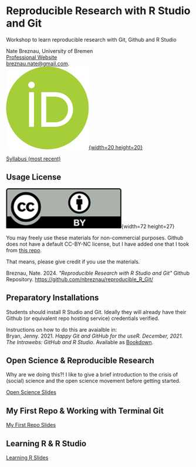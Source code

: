 # Reproducible Research with R Studio and Git
Workshop to learn reproducible research with Git, Github and R Studio

Nate Breznau, University of Bremen<br>
[Professional Website](https://sites.google.com/site/nbreznau/)<br>
<a href="mailto:breznau.nate@gmail.com">breznau.nate@gmail.com</a>.<br>
[![](./Media/orcid.png){width=20 height=20}](https://orcid.org/0000-0003-4983-3137)


[Syllabus (most recent)](https://docs.google.com/document/d/1O_v-VTRHChedoDvVtzn8xNG0jBqJxMW0Q7-0bJ90Q48/edit?usp=sharing)

## Usage License

![](./Media/CCBY.png){width=72 height=27}

You may freely use these materials for non-commercial purposes. Github does not have a default CC-BY-NC license, but I have added one that I took from [this repo](https://github.com/santisoler/cc-licenses/blob/main/LICENSE-CC-BY-NC).

That means, please give credit if you use the materials.

Breznau, Nate. 2024. *"Reproducible Research with R Studio and Git"* Github Repository. https://github.com/nbreznau/reproducible_R_Git/

## Preparatory Installations

Students should install R Studio and Git. Ideally they will already have their Github (or equivalent repo hosting service) credentials verified. 

Instructions on how to do this are avaialble in: <br>
Bryan, Jenny. 2021. *Happy Git and GitHub for the useR. December, 2021. The Intrawebs: GitHub and R Studio*. Available as [Bookdown](https://happygitwithr.com/).

## Open Science & Reproducible Research

Why are we doing this?! I like to give a brief introduction to the crisis of (social) science and the open science movement before getting started.

[Open Science Slides](https://docs.google.com/presentation/d/1OIA8KYav1Hwr0_3l1uzkFxhsi55XVGkh9nLaM00aTSM/edit?usp=sharing)

## My First Repo & Working with Terminal Git

[My First Repo Slides](https://docs.google.com/presentation/d/1oJcr4kGMS0YdCNzY4uKaEZeMPUrskumJ62_vRMl14UY/edit?usp=sharing)

## Learning R & R Studio

[Learning R Slides](https://docs.google.com/presentation/d/1q0PK_rMCxUelB--Rkk09ZEqrpMk42Wzuv7qeej1pxL4/edit?usp=sharing)
